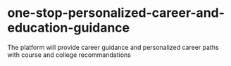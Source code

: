 # one-stop-personalized-career-and-education-guidance
The platform will provide career guidance and personalized career paths with course and college recommandations
